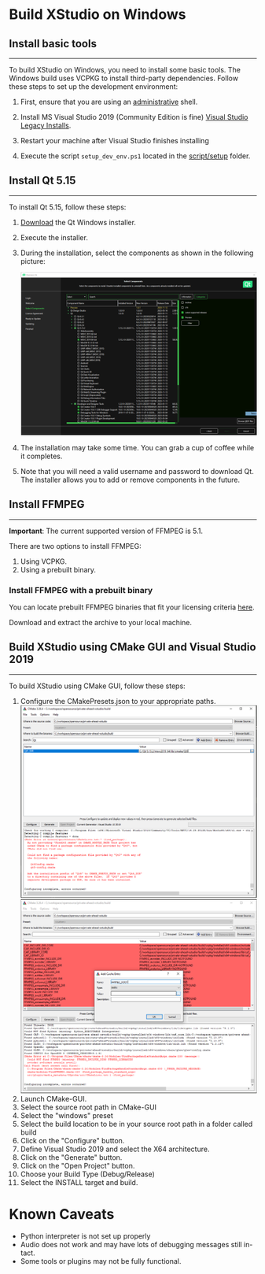 # Build XStudio on Windows

## Install basic tools
---

To build XStudio on Windows, you need to install some basic tools. The Windows build uses VCPKG to install third-party dependencies. Follow these steps to set up the development environment:

1. First, ensure that you are using an [administrative](https://www.howtogeek.com/194041/how-to-open-the-command-prompt-as-administrator-in-windows-8.1/) shell.

2. Install MS Visual Studio 2019 (Community Edition is fine) [Visual Studio Legacy Installs](https://visualstudio.microsoft.com/vs/older-downloads/).

3. Restart your machine after Visual Studio finishes installing

4. Execute the script `setup_dev_env.ps1` located in the [script/setup](/scripts/setup/setup_dev_env.ps1) folder.

## Install Qt 5.15
---

To install Qt 5.15, follow these steps:

1. [Download](https://www.qt.io/download-qt-installer-oss?hsCtaTracking=99d9dd4f-5681-48d2-b096-470725510d34%7C074ddad0-fdef-4e53-8aa8-5e8a876d6ab4) the Qt Windows installer.
2. Execute the installer.
3. During the installation, select the components as shown in the following picture:

   ![Qt Components](/docs/build_guides/media/images/Qt5_select_components.png)

4. The installation may take some time. You can grab a cup of coffee while it completes.
5. Note that you will need a valid username and password to download Qt. The installer allows you to add or remove components in the future.

## Install FFMPEG
---
**Important**: The current supported version of FFMPEG is 5.1.

There are two options to install FFMPEG:

1. Using VCPKG.
2. Using a prebuilt binary.

### Install FFMPEG with a prebuilt binary
You can locate prebuilt FFMPEG binaries that fit your licensing criteria [here](https://ffmpeg.org/download.html#build-windows).

Download and extract the archive to your local machine.

## Build XStudio using CMake GUI and Visual Studio 2019
---

To build XStudio using CMake GUI, follow these steps:

1. Configure the CMakePresets.json to your appropriate paths.
   ![Qt5 CMake location](/docs/build_guides/media/images/setup_Qt5.png)
   ![FFMPEG ROOT](/docs/build_guides/media/images/setup_ffmpeg.png)
2. Launch CMake-GUI.
3. Select the source root path in CMake-GUI
4. Select the "windows" preset
5. Select the build location to be in your source root path in a folder called build
6. Click on the "Configure" button.
7. Define Visual Studio 2019 and select the X64 architecture.
8. Click on the "Generate" button.
9. Click on the "Open Project" button.
10. Choose your Build Type (Debug/Release)
11. Select the INSTALL target and build.

# Known Caveats

* Python interpreter is not set up properly
* Audio does not work and may have lots of debugging messages still in-tact.
* Some tools or plugins may not be fully functional.